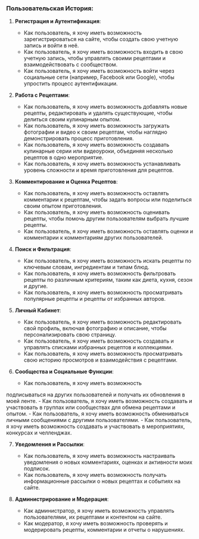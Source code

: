 ### Пользовательская История:

1. **Регистрация и Аутентификация**:
    - Как пользователь, я хочу иметь возможность зарегистрироваться на сайте, чтобы создать свою учетную запись и войти в неё.
    - Как пользователь, я хочу иметь возможность входить в свою учетную запись, чтобы управлять своими рецептами и взаимодействовать с сообществом.
    - Как пользователь, я хочу иметь возможность войти через социальные сети (например, Facebook или Google), чтобы упростить процесс аутентификации.

2. **Работа с Рецептами**:
    - Как пользователь, я хочу иметь возможность добавлять новые рецепты, редактировать и удалять существующие, чтобы делиться своим кулинарным опытом.
    - Как пользователь, я хочу иметь возможность загружать фотографии и видео к своим рецептам, чтобы наглядно демонстрировать процесс приготовления.
    - Как пользователь, я хочу иметь возможность создавать кулинарные серии или видеоуроки, объединяя несколько рецептов в одно мероприятие.
    - Как пользователь, я хочу иметь возможность устанавливать уровень сложности и время приготовления для рецептов.

3. **Комментирование и Оценка Рецептов**:
    - Как пользователь, я хочу иметь возможность оставлять комментарии к рецептам, чтобы задать вопросы или поделиться своим опытом приготовления.
    - Как пользователь, я хочу иметь возможность оценивать рецепты, чтобы помочь другим пользователям выбрать лучшие рецепты.
    - Как пользователь, я хочу иметь возможность оставлять оценки и комментарии к комментариям других пользователей.

4. **Поиск и Фильтрация**:
    - Как пользователь, я хочу иметь возможность искать рецепты по ключевым словам, ингредиентам и типам блюд.
    - Как пользователь, я хочу иметь возможность фильтровать рецепты по различным критериям, таким как диета, кухня, сезон и другие.
    - Как пользователь, я хочу иметь возможность просматривать популярные рецепты и рецепты от избранных авторов.

5. **Личный Кабинет**:
    - Как пользователь, я хочу иметь возможность редактировать свой профиль, включая фотографию и описание, чтобы персонализировать свою страницу.
    - Как пользователь, я хочу иметь возможность создавать и управлять списками избранных рецептов и коллекциями.
    - Как пользователь, я хочу иметь возможность просматривать свою историю просмотров и взаимодействия с рецептами.

6. **Сообщества и Социальные Функции**:
    - Как пользователь, я хочу иметь возможность

 подписываться на других пользователей и получать их обновления в моей ленте.
    - Как пользователь, я хочу иметь возможность создавать и участвовать в группах или сообществах для обмена рецептами и опытом.
    - Как пользователь, я хочу иметь возможность обмениваться личными сообщениями с другими пользователями.
    - Как пользователь, я хочу иметь возможность создавать и участвовать в мероприятиях, конкурсах и челленджах.

7. **Уведомления и Рассылки**:
    - Как пользователь, я хочу иметь возможность настраивать уведомления о новых комментариях, оценках и активности моих подписок.
    - Как пользователь, я хочу иметь возможность получать информационные рассылки о новых рецептах и событиях на сайте.

8. **Администрирование и Модерация**:
    - Как администратор, я хочу иметь возможность управлять пользователями, их рецептами и контентом на сайте.
    - Как модератор, я хочу иметь возможность проверять и модерировать рецепты, комментарии и отчеты о нарушениях.
